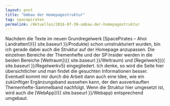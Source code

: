```yaml
---
layout: post
title: "Umbau der Homepagestruktur"
tag: spacepirates
permalink: /Aktuelles/2016-07-30-umbau-der-homepagestruktur
---
```


Nachdem die Texte im neuen Grundregelwerk [SpacePirates &ndash; Ahoi Landratten!]({{ site.baseurl }}/Produkte) schon umstrukturiert wurden, bin ich gerade dabei auch die Struktur auf der Homepage anzupassen. Die einzelnen Bereiche der Themenhefte und der SP:Insider werden in die beiden Bereiche [Weltraum]({{ site.baseurl }}/Weltraum) und [Regelwerk]({{ site.baseurl }}/Regelwerkv5) eingegliedert. Ich denke, so wird die Seite hier übersichtlicher und man findet die gesuchten Informationen besser. Eventuell kommt mir durch die Arbeit dann auch eine Idee, wie ein zukünftiger Ergänzungsband aussehen kann, der den ausverkauften Themenhefte-Sammelband nachfolgt. Wenn die Struktur hier umgesetzt ist, wird auch die [WebApp]({{ site.baseurl }}/Webapp) entsprechend umgebaut.


